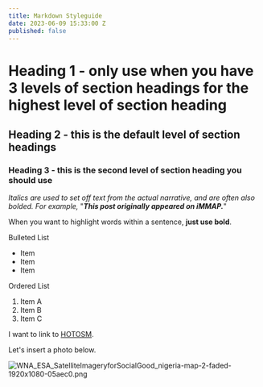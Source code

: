 ```yaml
---
title: Markdown Styleguide
date: 2023-06-09 15:33:00 Z
published: false
---
```


# Heading 1 - only use when you have 3 levels of section headings for the highest level of section heading

## Heading 2 - this is the default level of section headings

### Heading 3 - this is the second level of section heading you should use

*Italics are used to set off text from the actual narrative, and are often also bolded. For example,* "***This post originally appeared on iMMAP.***"

When you want to highlight words within a sentence, **just use bold**.

Bulleted List
* Item
* Item
* Item

Ordered List
1. Item A
2. Item B
3. Item C

I want to link to [HOTOSM](https://www.hotosm.org/).

Let's insert a photo below.

![WNA_ESA_SatelliteImageryforSocialGood_nigeria-map-2-faded-1920x1080-05aec0.png](/uploads/WNA_ESA_SatelliteImageryforSocialGood_nigeria-map-2-faded-1920x1080-05aec0.png)